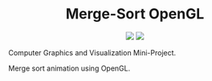 <div align="center">
  
# Merge-Sort OpenGL

[![](https://img.shields.io/badge/Made_with-OpenGL-red?style=for-the-badge&logo=opengl)](https://www.opengl.org/)
[![](https://img.shields.io/badge/IDE-Visual_Studio_Code-blue?style=for-the-badge&logo=visual-studio-code)](https://code.visualstudio.com/ "Visual Studio Code")

</div>

Computer Graphics and Visualization Mini-Project.

Merge sort animation using OpenGL.
